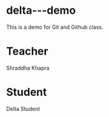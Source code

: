 # delta---demo
This is a demo for Git and Github class.

# Teacher 
Shraddha Khapra

# Student
Delta Student
